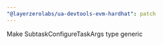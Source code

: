 ```yaml
---
"@layerzerolabs/ua-devtools-evm-hardhat": patch
---
```


Make SubtaskConfigureTaskArgs type generic
